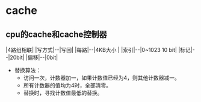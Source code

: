 # cache
## cpu的cache和cache控制器

|4路组相联|
|写方式|--|写回|
|每路|--|4KB大小 |
|索引|--|0~1023 10 bit|
|标记|--|20bit|
|偏移|--|0bit|

* 替换算法：
   * 访问一次，计数器加一，如果计数值已经为4，则其他计数器减一。
   * 所有计数器的值均为4时，全部清零。
   * 替换时，寻找计数值最低的替换。